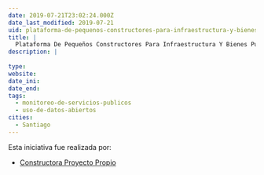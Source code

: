 ```yaml
---
date: 2019-07-21T23:02:24.000Z
date_last_modified: 2019-07-21
uid: plataforma-de-pequenos-constructores-para-infraestructura-y-bienes-publicos
title: |
  Plataforma De Pequeños Constructores Para Infraestructura Y Bienes Públicos
description: |
  
type: 
website: 
date_ini: 
date_end: 
tags:
  - monitoreo-de-servicios-publicos
  - uso-de-datos-abiertos
cities: 
  - Santiago
---
```


Esta iniciativa fue realizada por:

- [Constructora Proyecto Propio](/organizaciones/constructora-proyecto-propio)
